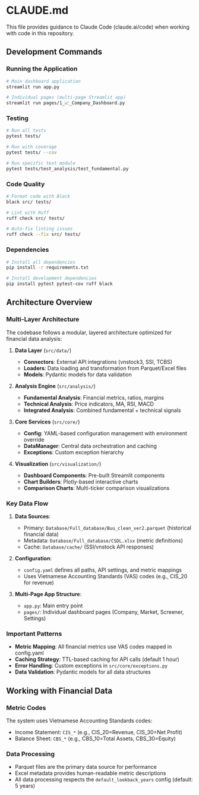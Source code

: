 # CLAUDE.md

This file provides guidance to Claude Code (claude.ai/code) when working with code in this repository.

## Development Commands

### Running the Application
```bash
# Main dashboard application
streamlit run app.py

# Individual pages (multi-page Streamlit app)
streamlit run pages/1_📈_Company_Dashboard.py
```

### Testing
```bash
# Run all tests
pytest tests/

# Run with coverage
pytest tests/ --cov

# Run specific test module
pytest tests/test_analysis/test_fundamental.py
```

### Code Quality
```bash
# Format code with Black
black src/ tests/

# Lint with Ruff
ruff check src/ tests/

# Auto-fix linting issues
ruff check --fix src/ tests/
```

### Dependencies
```bash
# Install all dependencies
pip install -r requirements.txt

# Install development dependencies
pip install pytest pytest-cov ruff black
```

## Architecture Overview

### Multi-Layer Architecture
The codebase follows a modular, layered architecture optimized for financial data analysis:

1. **Data Layer** (`src/data/`)
   - **Connectors**: External API integrations (vnstock3, SSI, TCBS)
   - **Loaders**: Data loading and transformation from Parquet/Excel files
   - **Models**: Pydantic models for data validation

2. **Analysis Engine** (`src/analysis/`)
   - **Fundamental Analysis**: Financial metrics, ratios, margins
   - **Technical Analysis**: Price indicators, MA, RSI, MACD
   - **Integrated Analysis**: Combined fundamental + technical signals

3. **Core Services** (`src/core/`)
   - **Config**: YAML-based configuration management with environment override
   - **DataManager**: Central data orchestration and caching
   - **Exceptions**: Custom exception hierarchy

4. **Visualization** (`src/visualization/`)
   - **Dashboard Components**: Pre-built Streamlit components
   - **Chart Builders**: Plotly-based interactive charts
   - **Comparison Charts**: Multi-ticker comparison visualizations

### Key Data Flow
1. **Data Sources**: 
   - Primary: `Database/Full_database/Buu_clean_ver2.parquet` (historical financial data)
   - Metadata: `Database/Full_database/CSDL.xlsx` (metric definitions)
   - Cache: `Database/cache/` (SSI/vnstock API responses)

2. **Configuration**: 
   - `config.yaml` defines all paths, API settings, and metric mappings
   - Uses Vietnamese Accounting Standards (VAS) codes (e.g., CIS_20 for revenue)

3. **Multi-Page App Structure**:
   - `app.py`: Main entry point
   - `pages/`: Individual dashboard pages (Company, Market, Screener, Settings)

### Important Patterns
- **Metric Mapping**: All financial metrics use VAS codes mapped in config.yaml
- **Caching Strategy**: TTL-based caching for API calls (default 1 hour)
- **Error Handling**: Custom exceptions in `src/core/exceptions.py`
- **Data Validation**: Pydantic models for all data structures

## Working with Financial Data

### Metric Codes
The system uses Vietnamese Accounting Standards codes:
- Income Statement: `CIS_*` (e.g., CIS_20=Revenue, CIS_30=Net Profit)
- Balance Sheet: `CBS_*` (e.g., CBS_10=Total Assets, CBS_30=Equity)

### Data Processing
- Parquet files are the primary data source for performance
- Excel metadata provides human-readable metric descriptions
- All data processing respects the `default_lookback_years` config (default: 5 years)
